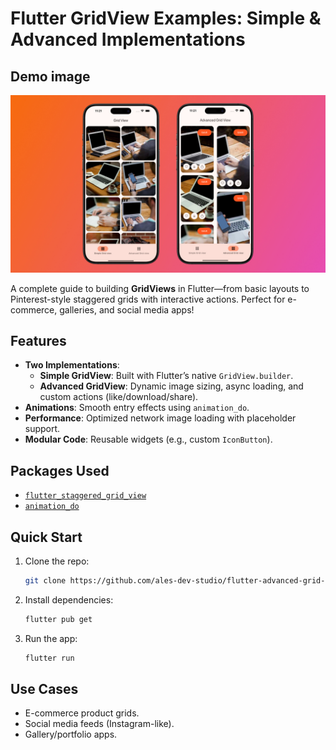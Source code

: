 # Flutter GridView Examples: Simple & Advanced Implementations


## Demo image

![Demo](https://raw.githubusercontent.com/ales-dev-studio/flutter-advanced-grid-views/refs/heads/main/assets/images/Demo.jpg)


A complete guide to building **GridViews** in Flutter—from basic layouts to Pinterest-style staggered grids with interactive actions.
Perfect for e-commerce, galleries, and social media apps!  

## **Features**  
- **Two Implementations**:  
  - **Simple GridView**: Built with Flutter’s native `GridView.builder`.  
  - **Advanced GridView**: Dynamic image sizing, async loading, and custom actions (like/download/share).  
- **Animations**: Smooth entry effects using `animation_do`.  
- **Performance**: Optimized network image loading with placeholder support.  
- **Modular Code**: Reusable widgets (e.g., custom `IconButton`).  

## **Packages Used**  
- [`flutter_staggered_grid_view`](https://pub.dev/packages/flutter_staggered_grid_view)  
- [`animation_do`](https://pub.dev/packages/animation_do)  

## **Quick Start**  
1. Clone the repo:  
   ```bash  
   git clone https://github.com/ales-dev-studio/flutter-advanced-grid-views.git 
   ```  
2. Install dependencies:  
   ```bash  
   flutter pub get  
   ```  
3. Run the app:  
   ```bash  
   flutter run  
   ```  

## **Use Cases**  
- E-commerce product grids.  
- Social media feeds (Instagram-like).  
- Gallery/portfolio apps.  
